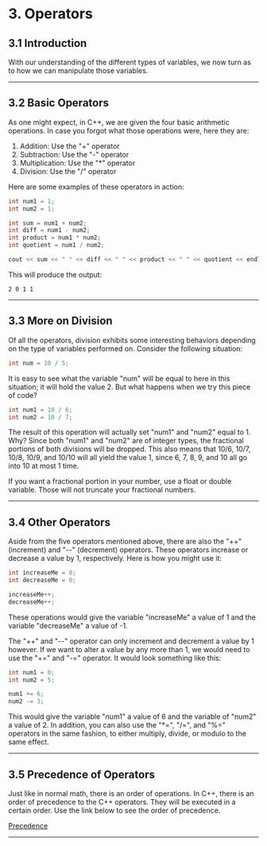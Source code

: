 # 3. Operators

## 3.1 Introduction

With our understanding of the different types of variables, we now turn as to
how we can manipulate those variables. 

---

## 3.2 Basic Operators

As one might expect, in C++, we are given the four basic arithmetic operations. 
In case you forgot what those operations were, here they are:

1. Addition: Use the "+" operator
2. Subtraction: Use the "-" operator
3. Multiplication: Use the "*" operator
4. Division: Use the "/" operator

Here are some examples of these operators in action:

```C++
int num1 = 1;
int num2 = 1;

int sum = num1 + num2;
int diff = num1 - num2;
int product = num1 * num2;
int quotient = num1 / num2;

cout << sum << " " << diff << " " << product << " " << quotient << endl;
```

This will produce the output:

```
2 0 1 1
```

---

## 3.3 More on Division

Of all the operators, division exhibits some interesting behaviors depending on the
type of variables performed on. Consider the following situation:

```C++
int num = 10 / 5;
```

It is easy to see what the variable "num" will be equal to here in this situation; it
will hold the value 2. But what happens when we try this piece of code?

```C++
int num1 = 10 / 6;
int num2 = 10 / 7;
```

The result of this operation will actually set "num1" and "num2" equal to 1. Why? 
Since both "num1" and "num2" are of integer types, the fractional portions of both
divisions will be dropped. This also means that 10/6, 10/7, 10/8, 10/9, and 10/10 will 
all yield the value 1, since 6, 7, 8, 9, and 10 all go into 10 at most 1 time.

If you want a fractional portion in your number, use a float or double variable. Those 
will not truncate your fractional numbers.

---

## 3.4 Other Operators

Aside from the five operators mentioned above, there are also the "++" (increment) and
"--" (decrement) operators. These operators increase or decrease a value by 1, respectively.
Here is how you might use it:

```C++
int increaseMe = 0;
int decreaseMe = 0;

increaseMe++;
decreaseMe++;
```

These operations would give the variable "increaseMe" a value of 1 and the variable 
"decreaseMe" a value of -1.

The "++" and "--" operator can only increment and decrement a value by 1 however. If we
want to alter a value by any more than 1, we would need to use the "+=" and "-=" operator.
It would look something like this:

```C++
int num1 = 0;
int num2 = 5;

num1 += 6;
num2 -= 3;
```

This would give the variable "num1" a value of 6 and the variable of "num2" a value of 2.
In addition, you can also use the "*=", "/=", and "%=" operators in the same fashion, to
either multiply, divide, or modulo to the same effect.

---

## 3.5 Precedence of Operators

Just like in normal math, there is an order of operations. In C++, there is an order of 
precedence to the C++ operators. They will be executed in a certain order. Use the link
below to see the order of precedence.

[Precedence](https://www.viva64.com/media/images/content/t/Priority/image1.png)

---